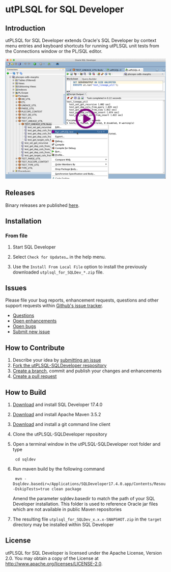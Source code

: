 # utPLSQL for SQL Developer

## Introduction

utPLSQL for SQL Developer extends Oracle's SQL Developer by context menu entries and keyboard shortcuts for running utPLSQL unit tests from the Connections window or the PL/SQL editor.

[![utPLSQL for SQL Developer Demo](utPLSQL.png)](https://raw.githubusercontent.com/utPLSQL/utPLSQL-SQLDeveloper/master/utPLSQL.gif)

## Releases

Binary releases are published [here](https://github.com/utPLSQL/utPLSQL-SQLDeveloper/releases).

## Installation

### From file

1. Start SQL Developer

2. Select ```Check for Updates…``` in the help menu.

3. Use the ```Install From Local File``` option to install the previously downloaded ```utplsql_for_SQLDev_*.zip``` file.

## Issues
Please file your bug reports, enhancement requests, questions and other support requests within [Github's issue tracker](https://help.github.com/articles/about-issues/).

* [Questions](https://github.com/utPLSQL/utPLSQL-SQLDeveloper/issues?q=is%3Aissue+label%3Aquestion)
* [Open enhancements](https://github.com/utPLSQL/utPLSQL-SQLDeveloper/issues?q=is%3Aopen+is%3Aissue+label%3Aenhancement)
* [Open bugs](https://github.com/utPLSQL/utPLSQL-SQLDeveloper/issues?q=is%3Aopen+is%3Aissue+label%3Abug)
* [Submit new issue](https://github.com/utPLSQL/utPLSQL-SQLDeveloper/issues/new)

## How to Contribute

1. Describe your idea by [submitting an issue](https://github.com/utPLSQL/utPLSQL-SQLDeveloper/issues/new)
2. [Fork the utPLSQL-SQLDeveloper respository](https://github.com/utPLSQL/utPLSQL-SQLDeveloper/fork)
3. [Create a branch](https://help.github.com/articles/creating-and-deleting-branches-within-your-repository/), commit and publish your changes and enhancements
4. [Create a pull request](https://help.github.com/articles/creating-a-pull-request/)

## How to Build

1. [Download](http://www.oracle.com/technetwork/developer-tools/sql-developer/downloads/index.html) and install SQL Developer 17.4.0
2. [Download](https://maven.apache.org/download.cgi) and install Apache Maven 3.5.2
3. [Download](https://git-scm.com/downloads) and install a git command line client
4. Clone the utPLSQL-SQLDeveloper repository
5. Open a terminal window in the utPLSQL-SQLDeveloper root folder and type

		cd sqldev

6. Run maven build by the following command

		mvn -Dsqldev.basedir=/Applications/SQLDeveloper17.4.0.app/Contents/Resources/sqldeveloper -DskipTests=true clean package

	Amend the parameter sqldev.basedir to match the path of your SQL Developer installation. This folder is used to reference Oracle jar files which are not available in public Maven repositories
7. The resulting file ```utplsql_for_SQLDev_x.x.x-SNAPSHOT.zip``` in the ```target``` directory may be installed within SQL Developer

## License

utPLSQL for SQL Developer is licensed under the Apache License, Version 2.0. You may obtain a copy of the License at <http://www.apache.org/licenses/LICENSE-2.0>.
